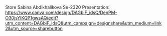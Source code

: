 Store
Sabina Abdikhalikova
Se-2320
Presentation: https://www.canva.com/design/DAGbiF_idsQ/DenPM-O30jsYIKQP1gwsAQ/edit?utm_content=DAGbiF_idsQ&utm_campaign=designshare&utm_medium=link2&utm_source=sharebutton